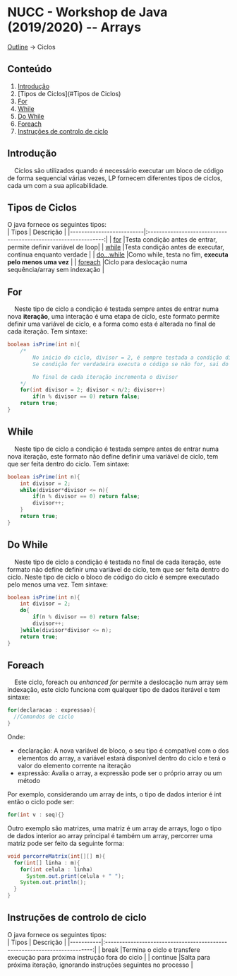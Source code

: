 # NUCC - Workshop de Java (2019/2020) -- Arrays
[Outline](https://github.com/eamorgado/NUCC-2019-2020-Java/blob/master/README.md) -> Ciclos

## Conteúdo
1.  [Introdução](#Introdução)
2.  [Tipos de Ciclos](#Tipos de Ciclos)
3.  [For](#For)
4.  [While](#While)
5.  [Do While](#Do-While)
6.  [Foreach](#Foreach)
7.  [Instruções de controlo de ciclo](#Instruções-de-controlo-de-ciclo)


## Introdução
&nbsp;&nbsp;&nbsp;&nbsp;Ciclos são utilizados quando é necessário executar um bloco de código de forma sequencial várias vezes, LP fornecem diferentes tipos de ciclos, cada um com a sua aplicabilidade.

## Tipos de Ciclos
O java fornece os seguintes tipos:  
| Tipos                    | Descrição                                                      |
|--------------------------|:--------------------------------------------------------------:|
| [for](#For)              |Testa condição antes de entrar, permite definir variável de loop|
| [while](#While)          |Testa condição antes de executar, continua enquanto verdade     |
| [do...while](#Do-While)  |Como while, testa no fim, **executa pelo menos uma vez**        |
| [foreach](#Foreach)      |Ciclo para deslocação numa sequência/array sem indexação        |


## For
&nbsp;&nbsp;&nbsp;&nbsp;Neste tipo de ciclo a condição é testada sempre antes de entrar numa nova **iteração**, uma interação é uma etapa de ciclo, este formato permite definir uma variável de ciclo, e a forma como esta é alterada no final de cada iteração. Tem sintaxe:

```Java
boolean isPrime(int n){
    /*
        No inicio do ciclo, divisor = 2, é sempre testada a condição divisor<n/2
        Se condição for verdadeira executa o código se não for, sai do ciclo

        No final de cada iteração incrementa o divisor
    */
    for(int divisor = 2; divisor < n/2; divisor++)
        if(n % divisor == 0) return false;
    return true;
}
```

## While
&nbsp;&nbsp;&nbsp;&nbsp;Neste tipo de ciclo a condição é testada sempre antes de entrar numa nova iteração, este formato não define definir uma variável de ciclo, tem que ser feita dentro do ciclo. Tem sintaxe:
```Java
boolean isPrime(int n){
    int divisor = 2;
    while(divisor*divisor <= n){
        if(n % divisor == 0) return false;
        divisor++;
    }
    return true;
}
```

## Do While
&nbsp;&nbsp;&nbsp;&nbsp;Neste tipo de ciclo a condição é testada no final de cada iteração, este formato não define definir uma variável de ciclo, tem que ser feita dentro do ciclo. Neste tipo de ciclo o bloco de código do ciclo é sempre executado pelo menos uma vez. Tem sintaxe:
```Java
boolean isPrime(int n){
    int divisor = 2;
    do{
        if(n % divisor == 0) return false;
        divisor++;
    }while(divisor*divisor <= n);
    return true;
}
```

## Foreach 
&nbsp;&nbsp;&nbsp;&nbsp;Este ciclo, foreach ou *enhanced for* permite a deslocação num array sem indexação, este ciclo funciona com qualquer tipo de dados iterável e tem sintaxe:

```Java
for(declaracao : expressao){
  //Comandos de ciclo
}
```
Onde:
*   declaração: A nova variável de bloco, o seu tipo é compatível com o dos elementos do array, a variável estará disponível dentro do ciclo e terá o valor do elemento corrente na iteração
*   expressão: Avalia o array, a expressão pode ser o próprio array ou um método


Por exemplo, considerando um array de ints, o tipo de dados interior é int então o ciclo pode ser:
```Java
for(int v : seq){}
```

Outro exemplo são matrizes, uma matriz é um array de arrays, logo o tipo de dados interior ao array principal é também um array, percorrer uma matriz pode ser feito da seguinte forma:
```Java
void percorreMatrix(int[][] m){
  for(int[] linha : m){
    for(int celula : linha)
      System.out.print(celula + " ");
    System.out.println();
  }
}
```

## Instruções de controlo de ciclo

O java fornece os seguintes tipos:  
| Tipos     | Descrição                                                                 |
|-----------|:-------------------------------------------------------------------------:|
| break     |Termina o ciclo e transfere execução para próxima instrução fora do ciclo  |
| continue  |Salta para próxima iteração, ignorando instruções seguintes no processo    |
